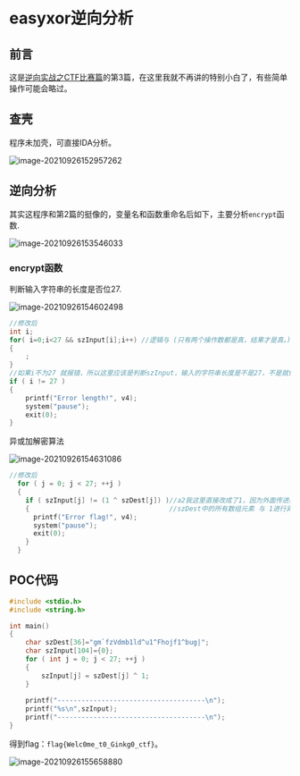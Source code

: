 # easyxor逆向分析

## 前言

这是[逆向实战之CTF比赛篇](https://www.cnblogs.com/VxerLee/category/2036815.html)的第3篇，在这里我就不再讲的特别小白了，有些简单操作可能会略过。

## 查壳

程序未加壳，可直接IDA分析。

![image-20210926152957262](https://img2020.cnblogs.com/blog/2080041/202109/2080041-20210926152957215-1403371110.png) 

## 逆向分析

其实这程序和第2篇的挺像的，变量名和函数重命名后如下，主要分析`encrypt`函数.

![image-20210926153546033](https://img2020.cnblogs.com/blog/2080041/202109/2080041-20210926153545818-1278757016.png) 

### encrypt函数

判断输入字符串的长度是否位27.

![image-20210926154602498](https://img2020.cnblogs.com/blog/2080041/202109/2080041-20210926154602448-1218738108.png) 

```c++
//修改后
int i;
for( i=0;i<27 && szInput[i];i++) //逻辑与 (只有两个操作数都是真，结果才是真。) 
{
    ;
}
//如果i不为27 就报错，所以这里应该是判断szInput，输入的字符串长度是不是27，不是就保存
if ( i != 27 )
{
    printf("Error length!", v4);
    system("pause");
    exit(0);
}
```

异或加解密算法

![image-20210926154631086](https://img2020.cnblogs.com/blog/2080041/202109/2080041-20210926154630863-1898747205.png) 

```c++
//修改后  
  for ( j = 0; j < 27; ++j )
  {
    if ( szInput[j] != (1 ^ szDest[j]) )//a2我这里直接改成了1，因为外面传进来的第二个参数就是1
    {                                   //szDest中的所有数组元素 与 1进行异或。
      printf("Error flag!", v4);
      system("pause");
      exit(0);
    }
  }
```

## POC代码

```c++
#include <stdio.h>
#include <string.h>

int main()
{
    char szDest[36]="gm`fzVdmb1ld^u1^Fhojf1^bug|";
    char szInput[104]={0};
    for ( int j = 0; j < 27; ++j )
    {
        szInput[j] = szDest[j] ^ 1;
    }
    
    printf("-------------------------------------\n");
    printf("%s\n",szInput);
    printf("-------------------------------------\n");   
}
```

得到flag：`flag{Welc0me_t0_Ginkg0_ctf}`。

![image-20210926155658880](https://img2020.cnblogs.com/blog/2080041/202109/2080041-20210926155659119-1344515744.png) 